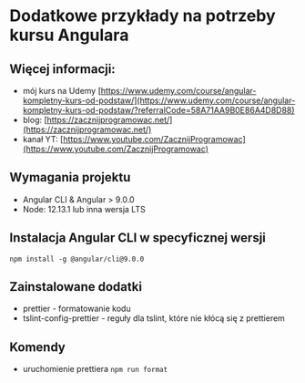 # Dodatkowe przykłady na potrzeby kursu Angulara


## Więcej informacji:
- mój kurs na Udemy [https://www.udemy.com/course/angular-kompletny-kurs-od-podstaw/](https://www.udemy.com/course/angular-kompletny-kurs-od-podstaw/?referralCode=58A71AA9B0E86A4D8D88)
- blog: [https://zacznijprogramowac.net/](https://zacznijprogramowac.net/)
- kanał YT: [https://www.youtube.com/ZacznijProgramowac](https://www.youtube.com/ZacznijProgramowac)

## Wymagania projektu
- Angular CLI & Angular > 9.0.0
- Node: 12.13.1 lub inna wersja LTS

## Instalacja Angular CLI w specyficznej wersji
`npm install -g @angular/cli@9.0.0`

## Zainstalowane dodatki
- prettier - formatowanie kodu
- tslint-config-prettier - reguły dla tslint, które nie kłócą się z prettierem

## Komendy
- uruchomienie prettiera `npm run format`
